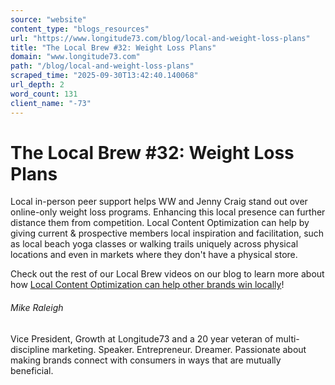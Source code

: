```yaml
---
source: "website"
content_type: "blogs_resources"
url: "https://www.longitude73.com/blog/local-and-weight-loss-plans"
title: "The Local Brew #32: Weight Loss Plans"
domain: "www.longitude73.com"
path: "/blog/local-and-weight-loss-plans"
scraped_time: "2025-09-30T13:42:40.140068"
url_depth: 2
word_count: 131
client_name: "-73"
---
```


# The Local Brew #32: Weight Loss Plans

Local in-person peer support helps WW and Jenny Craig stand out over online-only weight loss programs. Enhancing this local presence can further distance them from competition. Local Content Optimization can help by giving current & prospective members local inspiration and facilitation, such as local beach yoga classes or walking trails uniquely across physical locations and even in markets where they don't have a physical store.

Check out the rest of our Local Brew videos on our blog to learn more about how [Local Content Optimization can help other brands win locally](/blog/the-local-brew-39-the-benefit-of-local-for-dating-websites)!  

###### Mike Raleigh

Vice President, Growth at Longitude73 and a 20 year veteran of multi-discipline marketing. Speaker. Entrepreneur. Dreamer. Passionate about making brands connect with consumers in ways that are mutually beneficial.